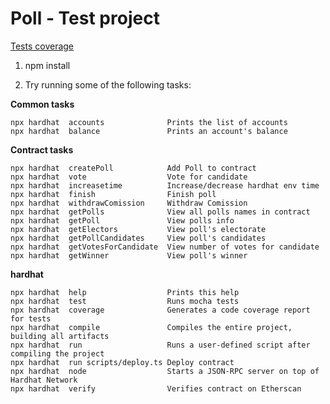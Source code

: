 # Poll - Test project

[Tests coverage](https://htmlpreview.github.io/?https://github.com/bushuevzi/poll/blob/main/coverage/index.html)

1) npm install

2) Try running some of the following tasks:

**Common tasks**
```
npx hardhat  accounts              Prints the list of accounts
npx hardhat  balance               Prints an account's balance
```

**Contract tasks**
```
npx hardhat  createPoll            Add Poll to contract
npx hardhat  vote                  Vote for candidate
npx hardhat  increasetime          Increase/decrease hardhat env time
npx hardhat  finish                Finish poll
npx hardhat  withdrawComission     Withdraw Comission
npx hardhat  getPolls              View all polls names in contract
npx hardhat  getPoll               View polls info
npx hardhat  getElectors           View poll's electorate
npx hardhat  getPollCandidates     View poll's candidates
npx hardhat  getVotesForCandidate  View number of votes for candidate
npx hardhat  getWinner             View poll's winner
```

**hardhat**
```
npx hardhat  help                  Prints this help
npx hardhat  test                  Runs mocha tests
npx hardhat  coverage              Generates a code coverage report for tests
npx hardhat  compile               Compiles the entire project, building all artifacts
npx hardhat  run                   Runs a user-defined script after compiling the project
npx hardhat  run scripts/deploy.ts Deploy contract
npx hardhat  node                  Starts a JSON-RPC server on top of Hardhat Network
npx hardhat  verify                Verifies contract on Etherscan
```